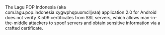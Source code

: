 The Lagu POP Indonesia (aka com.lagu.pop.indonesia.xygwphqpuomclljvaa) application 2.0 for Android does not verify X.509 certificates from SSL servers, which allows man-in-the-middle attackers to spoof servers and obtain sensitive information via a crafted certificate.